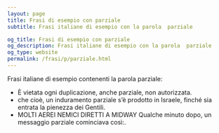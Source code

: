 ```yaml
---
layout: page
title: Frasi di esempio con parziale 
subtitle: Frasi italiane di esempio con la parola  parziale

og_title: Frasi di esempio con parziale 
og_description: Frasi italiane di esempio con la parola  parziale
og_type: website
permalink: /frasi/p/parziale.html
---
```


Frasi italiane di esempio contenenti la parola parziale:


- È vietata ogni duplicazione, anche parziale, non autorizzata.
- che cioè, un induramento parziale s’è prodotto in Israele, finché sia entrata la pienezza dei Gentili.
- MOLTI AEREI NEMICI DIRETTI A MIDWAY Qualche minuto dopo, un messaggio parziale cominciava così:.
